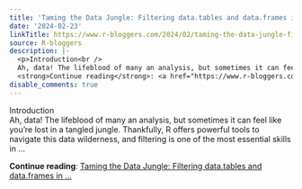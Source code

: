 ```yaml
---
title: 'Taming the Data Jungle: Filtering data.tables and data.frames in R'
date: '2024-02-23'
linkTitle: https://www.r-bloggers.com/2024/02/taming-the-data-jungle-filtering-data-tables-and-data-frames-in-r/
source: R-bloggers
description: |-
  <p>Introduction<br />
  Ah, data! The lifeblood of many an analysis, but sometimes it can feel like you’re lost in a tangled jungle. Thankfully, R offers powerful tools to navigate this data wilderness, and filtering is one of the most essential skills in ...</p>
  <strong>Continue reading</strong>: <a href="https://www.r-bloggers.com/2024/02/taming-the-data-jungle-filtering-data-tables-and-data-frames-in-r/">Taming the Data Jungle: Filtering data.tables and data.frames in ...
disable_comments: true
---
```

<p>Introduction<br />
Ah, data! The lifeblood of many an analysis, but sometimes it can feel like you’re lost in a tangled jungle. Thankfully, R offers powerful tools to navigate this data wilderness, and filtering is one of the most essential skills in ...</p>
<strong>Continue reading</strong>: <a href="https://www.r-bloggers.com/2024/02/taming-the-data-jungle-filtering-data-tables-and-data-frames-in-r/">Taming the Data Jungle: Filtering data.tables and data.frames in ...